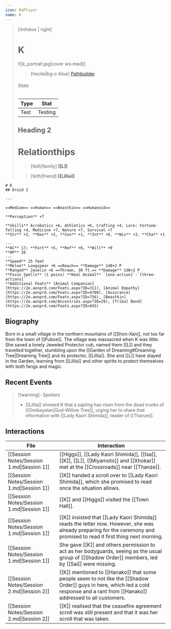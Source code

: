 ```yaml
---
icon: RaPlayer
name: K
---
```

> [!infobox | right]
> # K
> ![[k_portrait.jpg|cover ws-med]]
> >[!recite|bg-c-blue] [Pathbuilder](https://pathbuilder2e.com/launch.html?build=833811)
> 
> ###### Stats
> | Type | Stat |
> | ---- | ---- |
> | Test | Testing |
> ## Heading 2
> # Relationthips
> >[!kith|family] **[[L]]**
> 
>  > [!kith|friend] **[[Lillia]]**

```pf2e-stats
# K
## Druid 2

---

==Medium== ==Human== ==Beastkin== ==Humanoid==

**Perception** +7

**Skills** Acrobatics +6, Athletics +6, Crafting +4, Lore: Fortune-Telling +4, Medicine +7, Nature +7, Survival +7
**Str** +2, **Dex** +2, **Con** +1, **Int** +0, **Wis** +3, **Cha** +1

---
**AC** 17; **Fort** +5, **Ref** +6, **Will** +9
**HP** 26
---
**Speed** 25 feet
**Melee** Longspear +6 ==Reach== **Damage** 1d8+2 P
**Ranged** Javelin +6 ==Thrown, 30 ft.== **Damage** 1d6+2 P
**Focus Spells** (1 poins) **Heal Animal** `[one-action]`-`[three-actions]`
**Additional Feats** [Animal Companion](https://2e.aonprd.com/Feats.aspx?ID=311), [Animal Empathy](https://2e.aonprd.com/Feats.aspx?ID=4709), [Assurance](https://2e.aonprd.com/Feats.aspx?ID=756), [Beastkin](https://2e.aonprd.com/Ancestries.aspx?ID=29), [Tribal Bond](https://2e.aonprd.com/Feats.aspx?ID=945)
```
## Biography
Born in a small village in the northern mountains of [[Shon-Xan]], not too far from the town of [[Puboe]]. The village was massacred when K was little. She saved a lonely Jeweled Protector cub, named them [[L]] and they travelled together, stumbling upon the [[Garden of Dreaming#Dreaming Tree|Dreaming Tree]] and its protector, [[Lillia]]. She and [[L]] have stayed in the Garden, learning from [[Lillia]] and other spirits to protect themselves with both fangs and magic.



## Recent Events

> [!warning]- Spoilers
>  - [[Lillia]] showed K that a sapling has risen from the dead trunks of [[Omikayalan|God-Willow Tree]], urging her to share that information with [[Lady Kaori Shimida]], leader of [[Thanze]].
## Interactions

<!-- QueryToSerialize: TABLE L.text as Interaction FROM "Session Notes" FLATTEN file.lists as L WHERE contains(L.text, this.name + "]]") -->
<!-- SerializedQuery: TABLE L.text as Interaction FROM "Session Notes" FLATTEN file.lists as L WHERE contains(L.text, this.name + "]]") -->

| File                                      | Interaction                                                                                                                                                                         |
| ----------------------------------------- | ----------------------------------------------------------------------------------------------------------------------------------------------------------------------------------- |
| [[Session Notes/Session 1.md\|Session 1]] | [[Higgs]], [[Lady Kaori Shimida]], [[Isa]], [[K]], [[L]], [[Miyamoto]] and [[Xhokar]] met at the [[Crossroads]] near [[Thanze]].                                                    |
| [[Session Notes/Session 1.md\|Session 1]] | [[K]] handed a scroll over to [[Lady Kaori Shimida]], which she promised to read once the situation allows.                                                                         |
| [[Session Notes/Session 1.md\|Session 1]] | [[K]] and [[Higgs]] visited the [[Town Hall]].                                                                                                                                      |
| [[Session Notes/Session 1.md\|Session 1]] | [[K]] insisted that [[Lady Kaori Shimida]] reads the letter now. However, she was already preparing for the ceremony and promised to read it first thing next morning.              |
| [[Session Notes/Session 1.md\|Session 1]] | She gave [[K]] and others permission to act as her bodyguards, seeing as the usual group of [[Shadow Order]] members, led by [[Sai]] were missing.                                  |
| [[Session Notes/Session 2.md\|Session 2]] | [[K]] mentioned to [[Hanako]] that some people seem to not like the [[Shadow Order]] guys in here, which led a cold response and a rant from [[Hanako]] addressed to all customers. |
| [[Session Notes/Session 2.md\|Session 2]] | [[K]] realised that the ceasefire agreement scroll was still present and that it was her scroll that was taken.                                                                     |
<!-- SerializedQuery END -->

